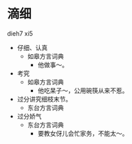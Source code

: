



# 滴细
dieh7 xi5
+ 仔细、认真
  * 如皋方言词典
    - 他做事～。
+ 考究
  * 如皋方言词典
    - 他吃杲子～，公用碗筷从来不惹。
+ 过分讲究细枝末节。
  * 东台方言词典
+ 过分娇气
  * 东台方言词典
    - 要教女伢儿会忙家务，不能太～。
